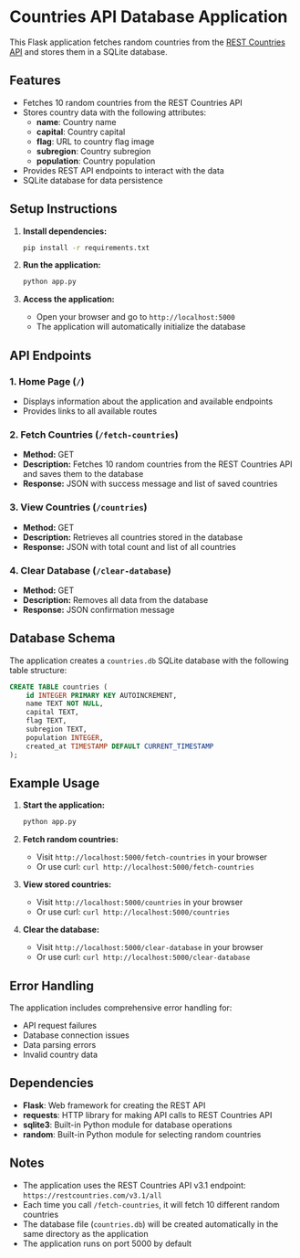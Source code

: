 # Countries API Database Application

This Flask application fetches random countries from the [REST Countries API](https://restcountries.com/) and stores them in a SQLite database.

## Features

- Fetches 10 random countries from the REST Countries API
- Stores country data with the following attributes:
  - **name**: Country name
  - **capital**: Country capital
  - **flag**: URL to country flag image
  - **subregion**: Country subregion
  - **population**: Country population
- Provides REST API endpoints to interact with the data
- SQLite database for data persistence

## Setup Instructions

1. **Install dependencies:**
   ```bash
   pip install -r requirements.txt
   ```

2. **Run the application:**
   ```bash
   python app.py
   ```

3. **Access the application:**
   - Open your browser and go to `http://localhost:5000`
   - The application will automatically initialize the database

## API Endpoints

### 1. Home Page (`/`)
- Displays information about the application and available endpoints
- Provides links to all available routes

### 2. Fetch Countries (`/fetch-countries`)
- **Method:** GET
- **Description:** Fetches 10 random countries from the REST Countries API and saves them to the database
- **Response:** JSON with success message and list of saved countries

### 3. View Countries (`/countries`)
- **Method:** GET
- **Description:** Retrieves all countries stored in the database
- **Response:** JSON with total count and list of all countries

### 4. Clear Database (`/clear-database`)
- **Method:** GET
- **Description:** Removes all data from the database
- **Response:** JSON confirmation message

## Database Schema

The application creates a `countries.db` SQLite database with the following table structure:

```sql
CREATE TABLE countries (
    id INTEGER PRIMARY KEY AUTOINCREMENT,
    name TEXT NOT NULL,
    capital TEXT,
    flag TEXT,
    subregion TEXT,
    population INTEGER,
    created_at TIMESTAMP DEFAULT CURRENT_TIMESTAMP
);
```

## Example Usage

1. **Start the application:**
   ```bash
   python app.py
   ```

2. **Fetch random countries:**
   - Visit `http://localhost:5000/fetch-countries` in your browser
   - Or use curl: `curl http://localhost:5000/fetch-countries`

3. **View stored countries:**
   - Visit `http://localhost:5000/countries` in your browser
   - Or use curl: `curl http://localhost:5000/countries`

4. **Clear the database:**
   - Visit `http://localhost:5000/clear-database` in your browser
   - Or use curl: `curl http://localhost:5000/clear-database`

## Error Handling

The application includes comprehensive error handling for:
- API request failures
- Database connection issues
- Data parsing errors
- Invalid country data

## Dependencies

- **Flask**: Web framework for creating the REST API
- **requests**: HTTP library for making API calls to REST Countries API
- **sqlite3**: Built-in Python module for database operations
- **random**: Built-in Python module for selecting random countries

## Notes

- The application uses the REST Countries API v3.1 endpoint: `https://restcountries.com/v3.1/all`
- Each time you call `/fetch-countries`, it will fetch 10 different random countries
- The database file (`countries.db`) will be created automatically in the same directory as the application
- The application runs on port 5000 by default 